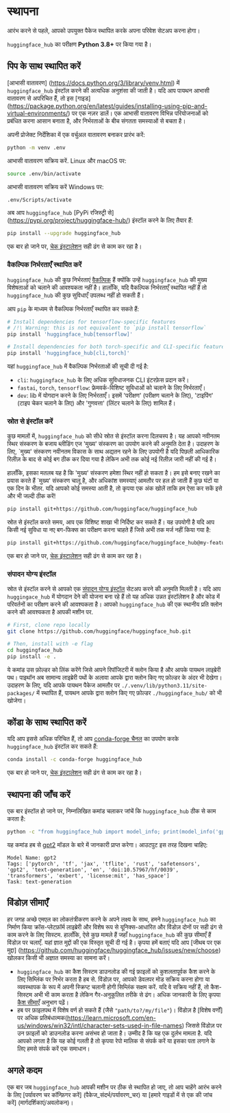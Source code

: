 <!--⚠️ Note that this file is in Markdown but contain specific syntax for our doc-builder (similar to MDX) that may not be
rendered properly in your Markdown viewer.
-->

# स्थापना

आरंभ करने से पहले, आपको उपयुक्त पैकेज स्थापित करके अपना परिवेश सेटअप करना होगा।

`huggingface_hub` का परीक्षण **Python 3.8+** पर किया गया है।

## पिप के साथ स्थापित करें

[आभासी वातावरण] (https://docs.python.org/3/library/venv.html) में `huggingface_hub` इंस्टॉल करने की अत्यधिक अनुशंसा की जाती है।
यदि आप पायथन आभासी वातावरण से अपरिचित हैं, तो इस [गाइड] (https://package.python.org/en/latest/guides/installing-using-pip-and-virtual-environments/) पर एक नज़र डालें।
एक आभासी वातावरण विभिन्न परियोजनाओं को प्रबंधित करना आसान बनाता है, और निर्भरताओं के बीच संगतता समस्याओं से बचता है।

अपनी प्रोजेक्ट निर्देशिका में एक वर्चुअल वातावरण बनाकर प्रारंभ करें:

```bash
python -m venv .env
```

आभासी वातावरण सक्रिय करें. Linux और macOS पर:

```bash
source .env/bin/activate
```

आभासी वातावरण सक्रिय करें Windows पर:

```bash
.env/Scripts/activate
```

अब आप `huggingface_hub` [PyPi रजिस्ट्री से] (https://pypi.org/project/huggingface-hub/) इंस्टॉल करने के लिए तैयार हैं:

```bash
pip install --upgrade huggingface_hub
```

एक बार हो जाने पर, [चेक इंस्टालेशन](#चेक-इंस्टॉलेशन) सही ढंग से काम कर रहा है।

### वैकल्पिक निर्भरताएँ स्थापित करें

`huggingface_hub` की कुछ निर्भरताएं [वैकल्पिक](https://setuptools.pypa.io/en/latest/userguide/dependency_management.html#optional-dependencies) हैं क्योंकि उन्हें `huggingface_hub` की मुख्य विशेषताओं को चलाने की आवश्यकता नहीं है। हालाँकि, यदि वैकल्पिक निर्भरताएँ स्थापित नहीं हैं तो `huggingface_hub` की कुछ सुविधाएँ उपलब्ध नहीं हो सकती हैं।

आप `pip` के माध्यम से वैकल्पिक निर्भरताएँ स्थापित कर सकते हैं:
```bash
# Install dependencies for tensorflow-specific features
# /!\ Warning: this is not equivalent to `pip install tensorflow`
pip install 'huggingface_hub[tensorflow]'

# Install dependencies for both torch-specific and CLI-specific features.
pip install 'huggingface_hub[cli,torch]'
```

यहां `huggingface_hub` में वैकल्पिक निर्भरताओं की सूची दी गई है:
- `cli`: `huggingface_hub` के लिए अधिक सुविधाजनक CLI इंटरफ़ेस प्रदान करें।
- `fastai`, `torch`, `tensorflow`: फ्रेमवर्क-विशिष्ट सुविधाओं को चलाने के लिए निर्भरताएँ।
- `dev`: lib में योगदान करने के लिए निर्भरताएँ। इसमें 'परीक्षण' (परीक्षण चलाने के लिए), 'टाइपिंग' (टाइप चेकर चलाने के लिए) और 'गुणवत्ता' (लिंटर चलाने के लिए) शामिल हैं।


### स्रोत से इंस्टॉल करें

कुछ मामलों में, `huggingface_hub` को सीधे स्रोत से इंस्टॉल करना दिलचस्प है।
यह आपको नवीनतम स्थिर संस्करण के बजाय ब्लीडिंग एज 'मुख्य' संस्करण का उपयोग करने की अनुमति देता है।
उदाहरण के लिए, `मुख्य' संस्करण नवीनतम विकास के साथ अद्यतन रहने के लिए उपयोगी है
यदि पिछली आधिकारिक रिलीज़ के बाद से कोई बग ठीक कर दिया गया है लेकिन अभी तक कोई नई रिलीज़ जारी नहीं की गई है।

हालाँकि, इसका मतलब यह है कि 'मुख्य' संस्करण हमेशा स्थिर नहीं हो सकता है। हम इसे बनाए रखने का प्रयास करते हैं
`मुख्य' संस्करण चालू है, और अधिकांश समस्याएं आमतौर पर हल हो जाती हैं
कुछ घंटों या एक दिन के भीतर. यदि आपको कोई समस्या आती है, तो कृपया एक अंक खोलें ताकि हम ऐसा कर सकें
इसे और भी जल्दी ठीक करें!

```bash
pip install git+https://github.com/huggingface/huggingface_hub
```

स्रोत से इंस्टॉल करते समय, आप एक विशिष्ट शाखा भी निर्दिष्ट कर सकते हैं। यह उपयोगी है यदि आप
किसी नई सुविधा या नए बग-फिक्स का परीक्षण करना चाहते हैं जिसे अभी तक मर्ज नहीं किया गया है:

```bash
pip install git+https://github.com/huggingface/huggingface_hub@my-feature-branch
```

एक बार हो जाने पर, [चेक इंस्टालेशन](#चेक-इंस्टॉलेशन) सही ढंग से काम कर रहा है।

### संपादन योग्य इंस्टॉल

स्रोत से इंस्टॉल करने से आपको एक [संपादन योग्य इंस्टॉल](https://pip.pypa.io/en/stable/topics/local-project-installs/#editable-installs) सेटअप करने की अनुमति मिलती है।
यदि आप `huggingace_hub` में योगदान देने की योजना बना रहे हैं तो यह अधिक उन्नत इंस्टॉलेशन है
और कोड में परिवर्तनों का परीक्षण करने की आवश्यकता है। आपको `huggingface_hub` की एक स्थानीय प्रति क्लोन करने की आवश्यकता है
आपकी मशीन पर.

```bash
# First, clone repo locally
git clone https://github.com/huggingface/huggingface_hub.git

# Then, install with -e flag
cd huggingface_hub
pip install -e .
```

ये कमांड उस फ़ोल्डर को लिंक करेंगे जिसे आपने रिपॉजिटरी में क्लोन किया है और आपके पायथन लाइब्रेरी पथ।
पाइथॉन अब सामान्य लाइब्रेरी पथों के अलावा आपके द्वारा क्लोन किए गए फ़ोल्डर के अंदर भी देखेगा।
उदाहरण के लिए, यदि आपके पायथन पैकेज आमतौर पर `./.venv/lib/python3.11/site-packages/` में स्थापित हैं,
पायथन आपके द्वारा क्लोन किए गए फ़ोल्डर `./huggingface_hub/` को भी खोजेगा।

## कोंडा के साथ स्थापित करें

यदि आप इससे अधिक परिचित हैं, तो आप [conda-forge चैनल](https://anaconda.org/conda-forge/huggingface_hub) का उपयोग करके `huggingface_hub` इंस्टॉल कर सकते हैं:


```bash
conda install -c conda-forge huggingface_hub
```

एक बार हो जाने पर, [चेक इंस्टालेशन](#चेक-इंस्टॉलेशन) सही ढंग से काम कर रहा है।

## स्थापना की जाँच करें

एक बार इंस्टॉल हो जाने पर, निम्नलिखित कमांड चलाकर जांचें कि `huggingface_hub` ठीक से काम करता है:

```bash
python -c "from huggingface_hub import model_info; print(model_info('gpt2'))"
```

यह कमांड हब से [gpt2](https://huggingface.co/gpt2) मॉडल के बारे में जानकारी प्राप्त करेगा।
आउटपुट इस तरह दिखना चाहिए:

```text
Model Name: gpt2
Tags: ['pytorch', 'tf', 'jax', 'tflite', 'rust', 'safetensors', 'gpt2', 'text-generation', 'en', 'doi:10.57967/hf/0039', 'transformers', 'exbert', 'license:mit', 'has_space']
Task: text-generation
```

## विंडोज़ सीमाएँ

हर जगह अच्छे एमएल का लोकतंत्रीकरण करने के अपने लक्ष्य के साथ, हमने `huggingface_hub` का निर्माण किया
क्रॉस-प्लेटफ़ॉर्म लाइब्रेरी और विशेष रूप से यूनिक्स-आधारित और विंडोज़ दोनों पर सही ढंग से काम करने के लिए
सिस्टम. हालाँकि, ऐसे कुछ मामले हैं जहाँ `huggingface_hub` की कुछ सीमाएँ हैं
विंडोज़ पर चलाएँ. यहां ज्ञात मुद्दों की एक विस्तृत सूची दी गई है। कृपया हमें बताएं यदि आप
[जीथब पर एक मुद्दा] (https://github.com/huggingface/huggingface_hub/issues/new/choose) खोलकर किसी भी अज्ञात समस्या का सामना करें।

- `huggingface_hub` का कैश सिस्टम डाउनलोड की गई फ़ाइलों को कुशलतापूर्वक कैश करने के लिए सिम्लिंक पर निर्भर करता है
हब से. विंडोज़ पर, आपको डेवलपर मोड सक्रिय करना होगा या व्यवस्थापक के रूप में अपनी स्क्रिप्ट चलानी होगी
सिम्लिंक सक्षम करें. यदि वे सक्रिय नहीं हैं, तो कैश-सिस्टम अभी भी काम करता है लेकिन गैर-अनुकूलित तरीके से
ढंग। अधिक जानकारी के लिए कृपया [कैश सीमाएँ](./guides/manage-cache#limities) अनुभाग पढ़ें।
- हब पर फ़ाइलपथ में विशेष वर्ण हो सकते हैं (जैसे `"path/to?/my/file"`)। विंडोज़ है
[विशेष वर्णों] पर अधिक प्रतिबंधात्मक(https://learn.microsoft.com/en-us/windows/win32/intl/character-sets-used-in-file-names)
जिससे विंडोज़ पर उन फ़ाइलों को डाउनलोड करना असंभव हो जाता है। उम्मीद है कि यह एक दुर्लभ मामला है.
यदि आपको लगता है कि यह कोई गलती है तो कृपया रेपो मालिक से संपर्क करें या इसका पता लगाने के लिए हमसे संपर्क करें
एक समाधान।


## अगले कदम

एक बार जब `huggingface_hub` आपकी मशीन पर ठीक से स्थापित हो जाए, तो आप चाहेंगे
आरंभ करने के लिए [पर्यावरण चर कॉन्फ़िगर करें] (पैकेज_संदर्भ/पर्यावरण_चर) या [हमारे गाइडों में से एक की जांच करें] (मार्गदर्शिकाएं/अवलोकन)।
